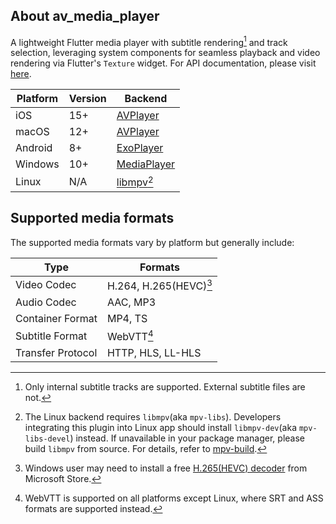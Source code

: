 ## About av_media_player

A lightweight Flutter media player with subtitle rendering[^subtitle] and track selection, leveraging system components for seamless playback and video rendering via Flutter's `Texture` widget.
For API documentation, please visit [here](https://pub.dev/documentation/av_media_player/latest/index/index-library.html).

| **Platform** | **Version** | **Backend**                                                                           |
| ------------ | ----------- | ------------------------------------------------------------------------------------- |
| iOS          | 15+         | [AVPlayer](https://developer.apple.com/documentation/avfoundation/avplayer/)          |
| macOS        | 12+         | [AVPlayer](https://developer.apple.com/documentation/avfoundation/avplayer/)          |
| Android      | 8+          | [ExoPlayer](https://developer.android.com/media/media3/exoplayer)                     |
| Windows      | 10+         | [MediaPlayer](https://learn.microsoft.com/uwp/api/windows.media.playback.mediaplayer) |
| Linux        | N/A         | [libmpv](https://github.com/mpv-player/mpv/tree/master/libmpv)[^libmpv]               |

## Supported media formats

The supported media formats vary by platform but generally include:

| **Type**          | **Formats**               |
| ----------------- | ------------------------- |
| Video Codec       | H.264, H.265(HEVC)[^h265] |
| Audio Codec       | AAC, MP3                  |
| Container Format  | MP4, TS                   |
| Subtitle Format   | WebVTT[^webvtt]           |
| Transfer Protocol | HTTP, HLS, LL-HLS         |

[^subtitle]: Only internal subtitle tracks are supported. External subtitle files are not.
[^libmpv]: The Linux backend requires `libmpv`(aka `mpv-libs`). Developers integrating this plugin into Linux app should install `libmpv-dev`(aka `mpv-libs-devel`) instead. If unavailable in your package manager, please build `libmpv` from source. For details, refer to [mpv-build](https://github.com/mpv-player/mpv-build).
[^h265]: Windows user may need to install a free [H.265(HEVC) decoder](https://apps.microsoft.com/detail/9n4wgh0z6vhq) from Microsoft Store.
[^webvtt]: WebVTT is supported on all platforms except Linux, where SRT and ASS formats are supported instead.
